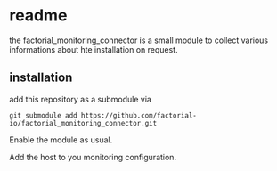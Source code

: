 # readme

the factorial_monitoring_connector is a small module to collect various informations about hte installation on request.

## installation

add this repository as a submodule via 

    git submodule add https://github.com/factorial-io/factorial_monitoring_connector.git

Enable the module as usual.

Add the host to you monitoring configuration.

